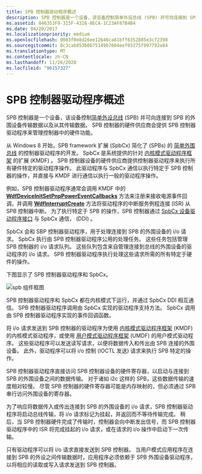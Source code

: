 ```yaml
---
title: SPB 控制器驱动程序概述
description: SPB 控制器是一个设备，该设备控制简单外设总线 (SPB) 并可向连接到 SPB 的外围设备传输数据以及从其传输数据。
ms.assetid: 046353F9-315F-4328-8ECA-1C23AF87B4B4
ms.date: 04/20/2017
ms.localizationpriority: medium
ms.openlocfilehash: 9083f0e8d26ee12646ca81bff6352885e3cf2398
ms.sourcegitcommit: 0c3cab853b0b75149b7604eef03275f997792a84
ms.translationtype: MT
ms.contentlocale: zh-CN
ms.lasthandoff: 11/26/2020
ms.locfileid: "96157327"
---
```

# <a name="overview-of-spb-controller-drivers"></a>SPB 控制器驱动程序概述

SPB 控制器是一个设备，该设备控制[简单外设总线](/previous-versions/hh450903(v=vs.85)) (SPB) 并可向连接到 SPB 的外围设备传输数据以及从其传输数据。 SPB 控制器的硬件供应商会提供 SPB 控制器驱动程序来管理控制器中的硬件功能。

从 Windows 8 开始，SPB framework 扩展 (SpbCx) 简化了 (SPBs) 的 [简单外围总线](/previous-versions/hh450903(v=vs.85)) 的控制器驱动程序的开发。 SpbCx 是系统提供的针对 [内核模式驱动程序框架](../wdf/index.md) 的扩展 (KMDF) 。 SPB 控制器设备的硬件供应商提供控制器驱动程序来执行所有硬件特定的驱动程序操作。 此驱动程序与 SpbCx 通信以执行特定于 SPB 控制器的操作，并直接与 KMDF 进行通信以执行一般的驱动程序操作。

例如，SPB 控制器驱动程序通常会调用 KMDF 中的 [**WdfDeviceInitSetPnpPowerEventCallbacks**](/windows-hardware/drivers/ddi/wdfdevice/nf-wdfdevice-wdfdeviceinitsetpnppowereventcallbacks) 方法来注册来接收电源事件回调，并调用 [**WdfInterruptCreate**](/windows-hardware/drivers/ddi/wdfinterrupt/nf-wdfinterrupt-wdfinterruptcreate) 方法将驱动程序的中断服务例程连接 (ISR) 从 SPB 控制器中断。 为了执行特定于 SPB 的操作，SPB 控制器通过 [SpbCx 设备驱动程序接口](/previous-versions/hh698219(v=vs.85)) 与 SpbCx 通信， (DDI) 。

SpbCx 会和 SBP 控制器驱动程序，用于处理连接到 SPB 的外围设备的 i/o 请求。 SpbCx 执行由 SPB 控制器驱动程序公用的处理任务。 这些任务包括管理 SPB 控制器的 i/o 请求队列。 这些队列包含来自管理连接到总线的外围设备的驱动程序的 i/o 请求。 SPB 控制器驱动程序执行处理这些请求所需的所有特定于硬件的操作。

下图显示了 SPB 控制器驱动程序和 SpbCx。

![spb 组件框图](images/spbmodules.png)

SPB 控制器驱动程序和 SpbCx 都在内核模式下运行，并通过 SpbCx DDI 相互通信。 SPB 控制器驱动程序调用由 SpbCx 实现的驱动程序支持方法。 SpbCx 调用由 SPB 控制器驱动程序实现的事件回调函数。

将 i/o 请求发送到 SPB 控制器的驱动程序为使用 [内核模式驱动程序框架](../wdf/index.md) (KMDF) 的内核模式驱动程序，或使用 [用户模式驱动程序框架](/previous-versions/ff554928(v=vs.85)) (UMDF) 的用户模式驱动程序。 这些驱动程序可以发送读写请求，以便将数据传入和传出由 SPB 连接的外围设备。 此外，驱动程序可以将 i/o 控制 (IOCTL 发送) 请求来执行 SPB 特定的操作。

SPB 控制器驱动程序直接访问 SPB 控制器设备的硬件寄存器，以启动与连接到 SPB 的外围设备之间的数据传输。 对于诸如 i2c 这样的 SPB，这些数据传输的速度相对较慢。 尽管 SPB 控制器的硬件寄存器可能是内存映射的，但必须通过 SPB 串行访问外围设备的寄存器。

为了响应将数据传入或传出连接到 SPB 的外围设备的 i/o 请求，SPB 控制器驱动程序将启动总线传输，将 i/o 请求标记为挂起，并返回而不等待传输完成。 稍后，当 SPB 控制器硬件完成了传输时，控制器会向中断发出信号，而 SPB 控制器驱动程序中的 ISR 将完成挂起的 i/o 请求，或在请求的 i/o 操作中启动下一次传输。

只有驱动程序可以将 i/o 请求直接发送到 SPB 控制器。 当用户模式应用程序在连接到 SPB 的外设之间传输数据时，应用程序必须依赖于 SPB 外围设备驱动程序，以将相应的读取或写入请求发送到 SPB 控制器。

